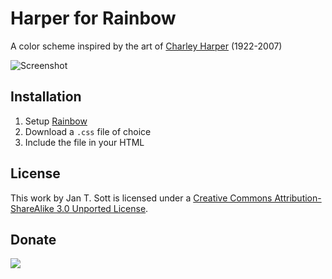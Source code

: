 # Harper for Rainbow

A color scheme inspired by the art of [Charley Harper][1] (1922-2007)

![Screenshot][2]

## Installation

1. Setup [Rainbow][3]
2. Download a `.css` file of choice
2. Include the file in your HTML

## License

This work by Jan T. Sott is licensed under a [Creative Commons Attribution-ShareAlike 3.0 Unported License][4].

## Donate

[<img src="https://raw.github.com/balupton/flattr-buttons/master/badge-89x18.gif" />][5]

[1]: http://en.wikipedia.org/wiki/Charley_Harper
[2]: https://raw.github.com/idleberg/Harper-Rainbow/master/images/screenshot.png
[3]: https://github.com/ccampbell/rainbow
[4]: http://creativecommons.org/licenses/by-sa/3.0/deed.en_US
[5]: https://flattr.com/submit/auto?user_id=idleberg&url=https://github.com/idleberg/Harper-Rainbow/&title=Harper%20Color%20Scheme&category=software